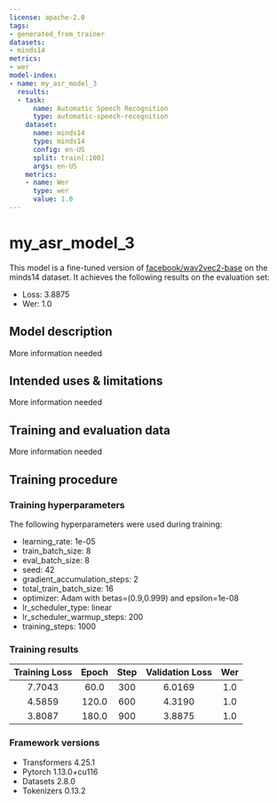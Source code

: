 ```yaml
---
license: apache-2.0
tags:
- generated_from_trainer
datasets:
- minds14
metrics:
- wer
model-index:
- name: my_asr_model_3
  results:
  - task:
      name: Automatic Speech Recognition
      type: automatic-speech-recognition
    dataset:
      name: minds14
      type: minds14
      config: en-US
      split: train[:100]
      args: en-US
    metrics:
    - name: Wer
      type: wer
      value: 1.0
---
```


<!-- This model card has been generated automatically according to the information the Trainer had access to. You
should probably proofread and complete it, then remove this comment. -->

# my_asr_model_3

This model is a fine-tuned version of [facebook/wav2vec2-base](https://huggingface.co/facebook/wav2vec2-base) on the minds14 dataset.
It achieves the following results on the evaluation set:
- Loss: 3.8875
- Wer: 1.0

## Model description

More information needed

## Intended uses & limitations

More information needed

## Training and evaluation data

More information needed

## Training procedure

### Training hyperparameters

The following hyperparameters were used during training:
- learning_rate: 1e-05
- train_batch_size: 8
- eval_batch_size: 8
- seed: 42
- gradient_accumulation_steps: 2
- total_train_batch_size: 16
- optimizer: Adam with betas=(0.9,0.999) and epsilon=1e-08
- lr_scheduler_type: linear
- lr_scheduler_warmup_steps: 200
- training_steps: 1000

### Training results

| Training Loss | Epoch | Step | Validation Loss | Wer |
|:-------------:|:-----:|:----:|:---------------:|:---:|
| 7.7043        | 60.0  | 300  | 6.0169          | 1.0 |
| 4.5859        | 120.0 | 600  | 4.3190          | 1.0 |
| 3.8087        | 180.0 | 900  | 3.8875          | 1.0 |


### Framework versions

- Transformers 4.25.1
- Pytorch 1.13.0+cu116
- Datasets 2.8.0
- Tokenizers 0.13.2
